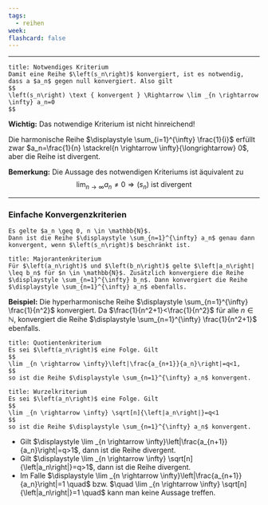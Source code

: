 ```yaml
---
tags:
  - reihen
week: 
flashcard: false
---
```

***

```ad-important
title: Notwendiges Kriterium
Damit eine Reihe $\left(s_n\right)$ konvergiert, ist es notwendig, dass a $a_n$ gegen null konvergiert. Also gilt
$$
\left(s_n\right) \text { konvergent } \Rightarrow \lim _{n \rightarrow \infty} a_n=0
$$
```

**Wichtig:**
Das notwendige Kriterium ist nicht hinreichend!

Die harmonische Reihe $\displaystyle \sum_{i=1}^{\infty} \frac{1}{i}$ erfüllt zwar $a_n=\frac{1}{n} \stackrel{n \rightarrow \infty}{\longrightarrow} 0$, aber die Reihe ist divergent.

**Bemerkung:**
Die Aussage des notwendigen Kriteriums ist äquivalent zu
$$
\lim _{n \rightarrow \infty} a_n \neq 0 \Rightarrow\left(s_n\right) \text{ ist divergent }
$$
***
### Einfache Konvergenzkriterien

```ad-note
Es gelte $a_n \geq 0, n \in \mathbb{N}$.
Dann ist die Reihe $\displaystyle \sum_{n=1}^{\infty} a_n$ genau dann konvergent, wenn $\left(s_n\right)$ beschränkt ist.

```

```ad-note
title: Majorantenkriterium
Für $\left(a_n\right)$ und $\left(b_n\right)$ gelte $\left|a_n\right| \leq b_n$ für $n \in \mathbb{N}$. Zusätzlich konvergiere die Reihe $\displaystyle \sum_{n=1}^{\infty} b_n$. Dann konvergiert die Reihe $\displaystyle \sum_{n=1}^{\infty} a_n$ ebenfalls.
```

**Beispiel:**
Die hyperharmonische Reihe $\displaystyle \sum_{n=1}^{\infty} \frac{1}{n^2}$ konvergiert. Da $\frac{1}{n^2+1}<\frac{1}{n^2}$ für alle $n \in \mathbb{N}$, konvergiert die Reihe $\displaystyle \sum_{n=1}^{\infty} \frac{1}{n^2+1}$ ebenfalls.

```ad-note
title: Quotientenkriterium
Es sei $\left(a_n\right)$ eine Folge. Gilt
$$
\lim _{n \rightarrow \infty}\left|\frac{a_{n+1}}{a_n}\right|=q<1,
$$
so ist die Reihe $\displaystyle \sum_{n=1}^{\infty} a_n$ konvergent.

```

```ad-note
title: Wurzelkriterium
Es sei $\left(a_n\right)$ eine Folge. Gilt
$$
\lim _{n \rightarrow \infty} \sqrt[n]{\left|a_n\right|}=q<1
$$
so ist die Reihe $\displaystyle \sum_{n=1}^{\infty} a_n$ konvergent.
```

- Gilt $\displaystyle \lim _{n \rightarrow \infty}\left|\frac{a_{n+1}}{a_n}\right|=q>1$, dann ist die Reihe divergent.
- Gilt $\displaystyle \lim _{n \rightarrow \infty} \sqrt[n]{\left|a_n\right|}=q>1$, dann ist die Reihe divergent.
- Im Falle $\displaystyle \lim _{n \rightarrow \infty}\left|\frac{a_{n+1}}{a_n}\right|=1 \quad$ bzw. $\quad \lim _{n \rightarrow \infty} \sqrt[n]{\left|a_n\right|}=1 \quad$ kann man keine Aussage treffen.